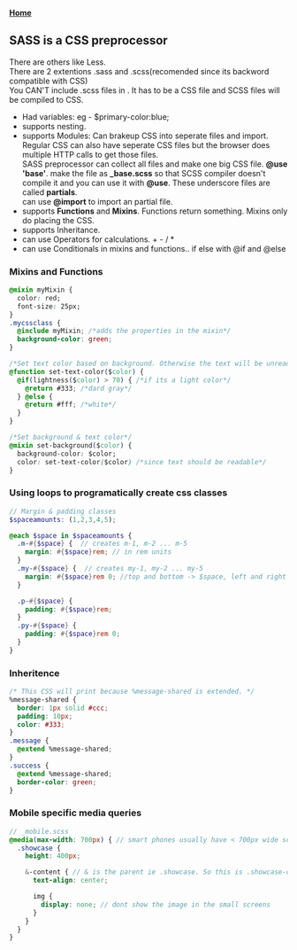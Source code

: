 **[Home](../../index.md)**  

## SASS is a CSS preprocessor

There are others like Less.   
There are 2 extentions .sass and .scss(recomended since its backword compatible with CSS)   
You CAN'T include .scss files in <link rel="stylesheet" href="css/mystyle.scss">. It has to be a CSS file and SCSS files will be compiled to CSS.

- Had variables: eg - $primary-color:blue;
- supports nesting.
- supports Modules: Can brakeup CSS into seperate files and import. Regular CSS can also have seperate CSS files but the browser does multiple HTTP calls to get those files.   
  SASS preprocessor can collect all files and make one big CSS file. **@use 'base'**. 
  make the file as **_base.scss** so that SCSS compiler doesn't compile it and you can use it with **@use**. These underscore files are called **partials**.   
  can use **@import** to import an partial file.
- supports **Functions** and **Mixins**. Functions return something. Mixins only do placing the CSS.
- supports Inheritance. 
- can use Operators for calculations. + - / *
- can use Conditionals in mixins and functions.. if else with @if and @else

### Mixins and Functions

```css
@mixin myMixin {
  color: red;
  font-size: 25px;
}
.mycssclass {
  @include myMixin; /*adds the properties in the mixin*/
  background-color: green;
}

/*Set text color based on background. Otherwise the text will be unreadable*/
@function set-text-color($color) {
  @if(lightness($color) > 70) { /*if its a light color*/
    @return #333; /*dard gray*/
  } @else {
    @return #fff; /*white*/
  }
}

/*Set background & text color*/
@mixin set-background($color) {
  background-color: $color;
  color: set-text-color($color) /*since text should be readable*/
}
```

### Using loops to programatically create css classes
```scss
// Margin & padding classes
$spaceamounts: (1,2,3,4,5);

@each $space in $spaceamounts {
  .m-#{$space} {  // creates m-1, m-2 ... m-5
    margin: #{$space}rem; // in rem units
  }
  .my-#{$space} {  // creates my-1, my-2 ... my-5
    margin: #{$space}rem 0; //top and bottom -> $space, left and right -> 0
  }

  .p-#{$space} {
    padding: #{$space}rem;
  }
  .py-#{$space} {
    padding: #{$space}rem 0;
  }
}
```

### Inheritence

```css
/* This CSS will print because %message-shared is extended. */
%message-shared {
  border: 1px solid #ccc;
  padding: 10px;
  color: #333;
}
.message {
  @extend %message-shared;
}
.success {
  @extend %message-shared;
  border-color: green;
}
```

### Mobile specific media queries

```scss
// _mobile.scss
@media(max-width: 700px) { // smart phones usually have < 700px wide screen.
  .showcase {
    height: 400px;

    &-content { // & is the parent ie .showcase. So this is .showcase-content (child)
      text-align: center;

      img {
        display: none; // dont show the image in the small screens
      }
    }
  }
}
```
